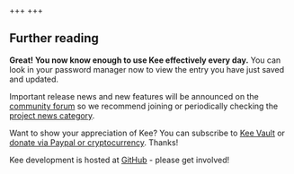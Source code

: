 +++
+++
<h2>Further reading</h2>

<p><strong>Great! You now know enough to use Kee effectively every day.</strong> You can look in your password manager now to view the entry you have just saved and updated.</p>

<p>Important release news and new features will be announced on the <a href="https://forum.kee.pm">community forum</a> so we recommend joining or periodically checking the <a href="https://forum.kee.pm/c/project-news">project news category</a>.</p>

<p id="donateCTA">Want to show your appreciation of Kee? You can subscribe to <a href="https://keevault.pm">Kee Vault</a> or <a href="https://forum.kee.pm/t/how-can-i-donate/214">donate via Paypal or cryptocurrency</a>. Thanks!</p>

<p>Kee development is hosted at <a href="https://github.com/kee-org/browser-addon">GitHub</a> - please get involved!</p>

<!-- PROTECTED BY CSP. Update hashes in netlify.toml if making changes sha256-IUedM54au1WjwPpMH21oYpiOHS9kO3sR/FjCP8jehDg= -->
<script type="text/javascript">
document.addEventListener("KeeFoxAddonStateTransferEvent", function(event) {

	var state = document.getElementsByTagName("KeeFoxAddonStateTransferElement")[0].getAttribute("state");
	var data = JSON.parse(state);

	if (data.sessionNames.some(name => name.toLowerCase() === "event")) {
        document.getElementById("donateCTA").style.display = "none";
    }
}, false);
</script>
